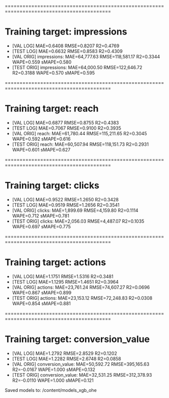 ==========================================================================================
# Training target: impressions
- [VAL LOG]  MAE=0.6408  RMSE=0.8207  R2=0.4769
- [TEST LOG] MAE=0.6632  RMSE=0.8583  R2=0.4309
- [VAL  ORIG] impressions: MAE=64,777.63  RMSE=118,581.17  R2=0.3344  WAPE=0.559  sMAPE=0.580
- [TEST ORIG] impressions: MAE=64,000.50  RMSE=122,646.72  R2=0.3188  WAPE=0.570  sMAPE=0.595

==========================================================================================
# Training target: reach
- [VAL LOG]  MAE=0.6877  RMSE=0.8755  R2=0.4383
- [TEST LOG] MAE=0.7067  RMSE=0.9100  R2=0.3935
- [VAL  ORIG] reach: MAE=61,780.44  RMSE=115,211.65  R2=0.3045  WAPE=0.592  sMAPE=0.616
- [TEST ORIG] reach: MAE=60,507.94  RMSE=118,151.73  R2=0.2931  WAPE=0.601  sMAPE=0.627

==========================================================================================
# Training target: clicks
- [VAL LOG]  MAE=0.9522  RMSE=1.2650  R2=0.3428
- [TEST LOG] MAE=0.9519  RMSE=1.2656  R2=0.3541
- [VAL  ORIG] clicks: MAE=1,899.69  RMSE=4,159.80  R2=0.1114  WAPE=0.712  sMAPE=0.781
- [TEST ORIG] clicks: MAE=2,056.03  RMSE=4,487.07  R2=0.1035  WAPE=0.697  sMAPE=0.775

==========================================================================================
# Training target: actions
- [VAL LOG]  MAE=1.1751  RMSE=1.5316  R2=0.3481
- [TEST LOG] MAE=1.1295  RMSE=1.4651  R2=0.3964
- [VAL  ORIG] actions: MAE=23,761.24  RMSE=74,607.27  R2=0.0696  WAPE=0.867  sMAPE=0.899
- [TEST ORIG] actions: MAE=23,153.12  RMSE=72,248.83  R2=0.0308  WAPE=0.854  sMAPE=0.881

==========================================================================================
# Training target: conversion_value
- [VAL LOG]  MAE=1.2792  RMSE=2.8529  R2=0.1202
- [TEST LOG] MAE=1.2282  RMSE=2.6748  R2=0.0858
- [VAL  ORIG] conversion_value: MAE=50,592.72  RMSE=395,165.63  R2=-0.0167  WAPE=1.000  sMAPE=0.132
- [TEST ORIG] conversion_value: MAE=32,531.25  RMSE=312,378.93  R2=-0.0110  WAPE=1.000  sMAPE=0.121

Saved models to: /content/models_xgb_ohe